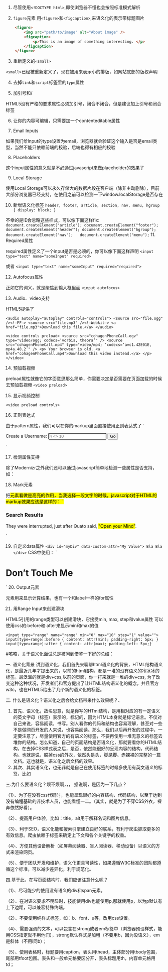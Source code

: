 1. 尽管使用`<!DOCTYPE html>`,即使浏览器不懂也会按照标准模式解析

2. `figure`元素
  用`<figure>`和`<figcaption>`,来语义化的表示带标题图片
```html
    <figure>
        <img src="path/to/image" alt="About image" />
        <figcaption>
            <p>This is an image of something interesting. </p>
        </figcaption>
    </figure>
```

3. 重新定义的`<small>`

  `<small>`已经被重新定义了，现在被用来表示小的排版，如网站底部的版权声明

4. 去掉`link`和`script`标签里的`type`属性

5. 加引号和/

  HTML5没有严格的要求属性必须加引号，闭合不闭合，但是建议加上引号和闭合标签

6. 让你的内容可编辑，只需要加一个contenteditable属性

7. Email Inputs

  如果我们给Input的type设置为email，浏览器就会验证这个输入是否是email类型，当然不能只依赖前端的校验，后端也得有相应的校验

8. Placeholders

  这个input属性的意义就是不必通过javascript来做placeholder的效果了

9. Local Storage

  使用Local Storage可以永久存储大的数据片段在客户端（除非主动删除），目前大部分浏览器已经支持，在使用之前可以检测一下window.localStorage是否存在

10. 新增语义化标签
  `header, footer, article, section, nav, menu, hgroup {
      display: block;
  }`

  不幸的是IE会忽略这些样式，可以像下面这样fix:
  `
  document.createElement("article");
  document.createElement("footer");
  document.createElement("header");
  document.createElement("hgroup");
  document.createElement("nav");  
  document.createElement("menu");
  `
11. Required属性

  required属性定义了一个input是否是必须的，你可以像下面这样声明
  `<input type="text" name="someInput" required>`

或者
`<input type="text" name="someInput" required="required">`

12. Autofocus属性

  正如它的词义，就是聚焦到输入框里面
  `<input autofocus>`

13. Audio、video支持

  HTML5提供了<audio>标签，你不需要再按照第三方插件来渲染音频，大多数现代浏览器提供了对于HTML5 Audio的支持，不过目前仍旧需要提供一些兼容处理，如

  `<audio autoplay="autoplay" controls="controls">
      <source src="file.ogg" /><!–FF–>
      <source src="file.mp3" /><!–Webkit–>
      <a href="file.mp3">Download this file.</a>
  </audio>`

  `
  <video controls preload>
      <source src="cohagenPhoneCall.ogv" type="video/ogg; codecs=’vorbis, theora’" />
      <source src="cohagenPhoneCall.mp4" type="video/mp4; ’codecs=’avc1.42E01E, mp4a.40.2′" />
      <p> Your browser is old. <a href="cohagenPhoneCall.mp4">Download this video instead.</a> </p>
  </video>
  `

14. 预加载视频

  preload属性就像它的字面意思那么简单，你需要决定是否需要在页面加载的时候去预加载视频
  `<video preload>`

15. 显示视频控制

`<video preload controls>`

16. 正则表达式

  由于pattern属性，我们可以在你的markup里面直接使用正则表达式了
  `<form action="" method="post">
      <label for="username">Create a Username: </label>
      <input type="text" name="username" id="username" placeholder="4 <> 10" pattern="[A-Za-z]{4,10}" autofocus required>
      <button type="submit">Go </button>
  </form>`

17. 检测属性支持

  除了Modernizr之外我们还可以通过javascript简单地检测一些属性是否支持，如：
  <script>
  if (!’pattern’ in document.createElement(’input’) ) {
  // do client/server side validation
  }
  </script>

18. Mark元素

  把<mark>元素看做是高亮的作用，当我选择一段文字的时候，javascript对于HTML的markup效果应该是这样的：
  `<h3> Search Results </h3>
  <p> They were interrupted, just after Quato said, <mark>"Open your Mind"</mark>. </p>`

19. 自定义data属性
  `<div id="myDiv" data-custom-attr="My Value"> Bla Bla </div>`
  CSS中使用：
  `
  <style>
  h1:hover:after {
  content: attr(data-hover-response);
  color: black;
  position: absolute;
  left: 0;
  }
  </style>
  <h1 data-hover-response="I Said Don’t Touch Me!"> Don’t Touch Me </h1>
  `
20. Output元素

  <output>元素用来显示计算结果，也有一个和label一样的for属性

21. 用Range Input来创建滑块

  HTML5引用的range类型可以创建滑块，它接受min, max, step和value属性
  可以使用css的:before和:after来显示min和max的值

  `<input type="range" name="range" min="0" max="10" step="1" value="">
  input[type=range]:before { content: attr(min); padding-right: 5px;
  }
  input[type=range]:after { content: attr(max); padding-left: 5px;}`

#咳咳，关于语义化面试总是被问到借鉴一下好的总结：

一. 语义化背景
讲到语义化，我们首先来聊聊html语义化的背景，HTML结构语义化，是最近几年才提出来的，以前的html结构，都是一堆的没有语义的冷冰冰的标签。最泛滥的就是div+css,以前的页面，你一打来就是一堆的div+css, 为了改变这种这种状况，开发者们和官方提出了让HTML结构语义化的概念，并且官方w3c，也在HTML5给出了几个新的语义化的标签。

二. 什么是语义化？语义化之后会给文档带来什么效果呢？、

1. 首先、语义化，故名思意，就是你写的HTml结构，是用相对应的有一定语义的英文字母（标签）表示的，标记的，因为HTML本身就是标记语言。不仅对自己来说，容易阅读，书写。别人看你的代码和结构也容易理解，甚至对一些不是做网页开发的人来说，也容易阅读。那么，我们以后再开发的过程中，一定要注意了，尽量使用官方的有语义的标签，不要再使用一堆无意义的标签去堆你的结构。怎么知道，自己的页面结构是否语义化，那就要看你的HTML结构，在去掉CSS样式表之后，是否，依然能很好的呈现内容的结构，代码结构。也就是说，脱掉css的外衣，依然头是头，脚是脚。赤裸裸的完整的一篇文档。这也就是，语义化之后文档的效果。
2. 其次、其实语义化，也无非就是自己在使用标签的时候多使用有英文语义的标签，比如

三.为什么要语义化？烦不烦啊，，，
据说啊，是因为一下几点？

（1）、为了在没有css代码时，也能呈现很好的内容结构，代码结构，以至于达到没有编程基础的非技术人员，也能看懂一二。（其实，就是为了不穿CSS外衣，裸奔依然好看）。

（2）、提高用户体验，比如：title，alt用于解释名词和图片信息。

（3）、利于SEO，语义化能和搜索引擎建立良好的联系，有利于爬虫抓取更多的有效信息。爬虫依赖于标签来确定上下文和各个关键字的权重。

（4）、方便其他设备解析（如屏幕阅读器、盲人阅读器、移动设备）以语义的方式来渲染网页。

（5）、便于团队开发和维护，语义化更具可读性，如果遵循W3C标准的团队都遵循这个标准，可以减少差异化，利于规范化。

四.基于此，在写页面结构时，我们应该注意什么呢？

（1）、尽可能少的使用没有语义的div和span元素。

（2）、在对语义要求不明显时，技能使用div也能使用p,那就使用p，以为p默认有上下边距，可以兼容特殊终端。

（2）、不要使用纯样式标签，如：b、font、u等，改用css设置。

（4）、需要强调的文本，可以包含在strong或者em标签中（浏览器预设样式，能用CSS指定就不用他们），strong默认样式是加粗（不要用b，因为没语义），em是斜体（不用i同b）；

（5）、使用表格时，标题要用caption，表头用thead，主体部分用tbody包围，尾部用tfoot包围。表头和一般单元格要区分开，表头标题用th，内容单元格用td；

